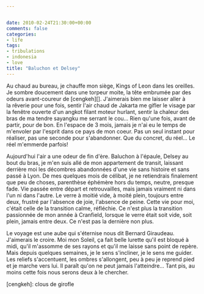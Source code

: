 ```yaml
---


date: 2010-02-24T21:30:00+00:00
comments: false
categories: 
- life
tags:
- tribulations
- indonesia
- love
title: "Baluchon et Delsey"
---
```


Au chaud au bureau, je chauffe mon siège, Kings of Leon dans les oreilles. Je sombre doucement dans une torpeur moite, la tête embrumée par des odeurs avant-coureur de [cengkeh][]. J'aimerais bien me laisser aller à la rêverie pour une fois, sentir l'air chaud de Jakarta me gifler le visage par la fenêtre ouverte d'un angkot filant moteur hurlant, sentir la chaleur des bras de ma tendre sayangku me serrant le cou... Rien qu'une fois, avant de partir, pour de bon. En l'espace de 3 mois, jamais je n'ai eu le temps de m'envoler par l'esprit dans ce pays de mon coeur. Pas un seul instant pour réaliser, pas une seconde pour s'abandonner. Que du concret, du réel... Le réel m'emmerde parfois!

 Aujourd'hui l'air a une odeur de fin d'ère. Baluchon à l'épaule, Delsey au bout du bras, je m'en suis allé de mon appartement de transit, laissant derrière moi les décombres abandonnées d'une vie sans histoire et sans passé à Lyon. De mes quelques mois de célibat, je ne retiendrais finalement que peu de choses, parenthèse éphémère hors du temps, neutre, presque fade. Vie passée entre départ et retrouvailles, mais jamais vraiment ni dans l'un ni dans l'autre. Le verre à moitié vide, à moité plein, toujours entre deux, frustré par l'absence de joie, l'absence de peine. Cette vie pour moi, c'était celle de la transition calme, réfléchie. Ce n'est plus la transition passionnée de mon année à Cranfield, lorsque le verre était soit vide, soit plein, jamais entre deux. Ce n'est pas la dernière non plus.

 Le voyage est une aube qui s'éternise nous dit Bernard Giraudeau. J'aimerais le croire. Moi mon Soleil, ça fait belle lurette qu'il est bloqué à midi, qu'il m'assomme de ses rayons et qu'il me laisse sans point de repère. Mais depuis quelques semaines, je le sens s'incliner, je le sens me guider. Les reliefs s'accentuent, les ombres s'allongent, peu à peu je reprend pied et je marche vers lui. Il paraît qu'on ne peut jamais l'atteindre... Tant pis, au moins cette fois nous serons deux à le chercher.
 
 [cengkeh]: clous de girofle